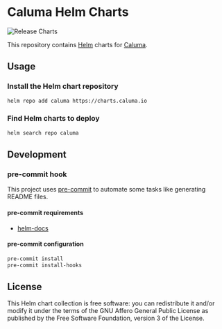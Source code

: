 # Caluma Helm Charts

![Release Charts](https://github.com/projectcaluma/charts/workflows/Release%20Charts/badge.svg)

This repository contains [Helm](https://helm.sh/) charts for [Caluma](https://caluma.io).

## Usage

### Install the Helm chart repository

```bash
helm repo add caluma https://charts.caluma.io
```

### Find Helm charts to deploy

```bash
helm search repo caluma
```

## Development

### pre-commit hook

This project uses [pre-commit](https://pre-commit.com/) to automate some tasks like
generating README files.

#### pre-commit requirements

* [helm-docs](https://github.com/norwoodj/helm-docs)

#### pre-commit configuration

```bash
pre-commit install
pre-commit install-hooks
```

## License

This Helm chart collection is free software: you can redistribute it and/or modify it under
the terms of the GNU Affero General Public License as published by the Free Software Foundation,
version 3 of the License.
